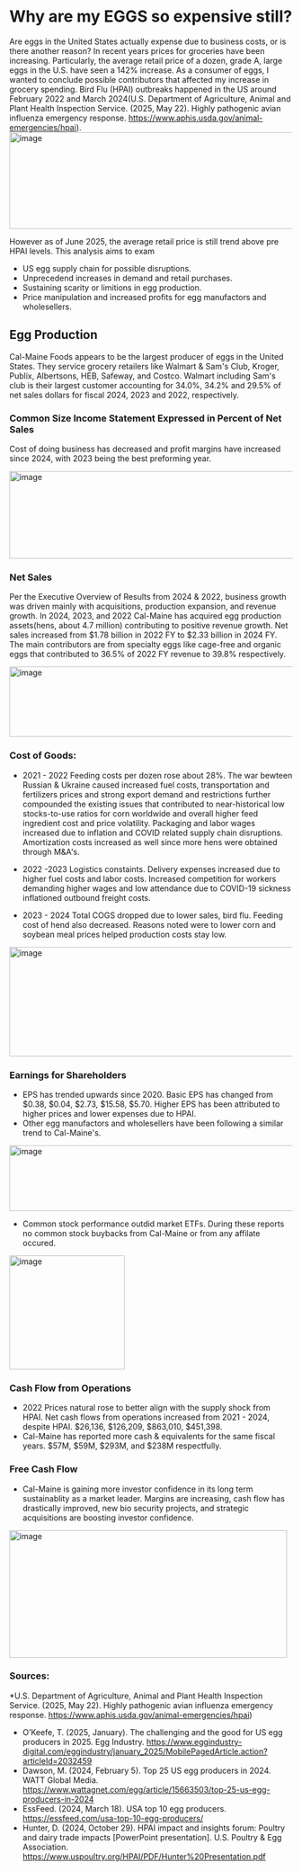 # Why are my EGGS so expensive still?
Are eggs in the United States actually expense due to business costs, or is there another reason?
In recent years prices for groceries have been increasing.
Particularly, the average retail price of a dozen, grade A, large eggs in the U.S. have seen a 142% increase.
As a consumer of eggs, I wanted to conclude possible  contributors that affected my increase in grocery spending.
Bird Flu (HPAI) outbreaks happened in the US around February 2022 and March 2024(U.S. Department of Agriculture, Animal and Plant Health Inspection Service. (2025, May 22). Highly pathogenic avian influenza emergency response. https://www.aphis.usda.gov/animal-emergencies/hpai). 
<img width="614" height="172" alt="image" src="https://github.com/user-attachments/assets/e462d541-d7f9-4060-9da4-0d714635ed0f" />

However as of June 2025, the average retail price is still trend above pre HPAI levels. This analysis aims to exam 
* US egg supply chain for possible disruptions.
* Unprecedend increases in demand and retail purchases.
* Sustaining scarity or limitions in egg production.
* Price manipulation and increased profits for egg manufactors and wholesellers.

## Egg Production
Cal-Maine Foods appears to be the largest producer of eggs in the United States. They service grocery retailers like Walmart & Sam's Club, Kroger, Publix, Albertsons, HEB, Safeway, and Costco. Walmart including Sam's club is their largest customer accounting for 34.0%, 34.2% and 29.5% of net sales dollars for fiscal 2024, 2023 and 2022, respectively.

### Common Size Income Statement Expressed in Percent of Net Sales
Cost of doing business has decreased and profit margins have increased since 2024, with 2023 being the best preforming year.

<img width="523" height="156" alt="image" src="https://github.com/user-attachments/assets/ad0f2c09-0c89-46a6-a4f8-1e860d90a7a3" />


### Net Sales
Per the Executive Overview of Results from 2024 & 2022, business growth was driven mainly with acquisitions, production expansion, and revenue growth.
In 2024, 2023, and 2022 Cal-Maine has acquired egg production assets(hens, about 4.7 million) contributing to positive revenue growth. Net sales increased from $1.78 billion in 2022 FY to $2.33 billion in 2024 FY. The main contributors are from specialty eggs like cage-free and organic eggs that contributed to 36.5% of 2022 FY revenue to 39.8% respectively.

  <img width="704" height="125" alt="image" src="https://github.com/user-attachments/assets/49fc0150-9687-4c84-b108-30250ec0c336" />


### Cost of Goods:
* 2021 - 2022 
Feeding costs per dozen rose about 28%. The war bewteen Russian & Ukraine caused increased fuel
costs, transportation and fertilizers prices and strong export demand and restrictions further compounded the existing issues that contributed to near-historical low stocks-to-use ratios for corn worldwide and overall higher feed ingredient cost and price volatility.
Packaging and labor wages increased due to inflation and COVID related supply chain disruptions. 
Amortization costs increased as well since more hens were obtained through M&A's.
* 2022 -2023
Logistics constaints. Delivery expenses increased due to higher fuel costs and labor costs. Increased competition for workers demanding higher wages and low attendance due to COVID-19 sickness inflationed outbound freight costs.  

* 2023 - 2024
 Total COGS dropped due to lower sales, bird flu.
 Feeding cost of hend also decreased. Reasons noted were to lower corn and soybean meal prices helped production costs stay low.
<img width="559" height="195" alt="image" src="https://github.com/user-attachments/assets/3737e282-1d33-413c-87ec-82a55cab41e6" />


### Earnings for Shareholders
 * EPS has trended upwards since 2020. Basic EPS has changed from $0.38, $0.04, $2.73, $15.58, $5.70. Higher EPS has been attributed to higher prices and lower expenses due to HPAI.
 * Other egg manufactors and wholesellers have been following a similar trend to Cal-Maine's. 
<img width="595" height="117" alt="image" src="https://github.com/user-attachments/assets/871f4b0f-9537-48a4-ba7b-487f061c5230" />

 * Common stock performance outdid market ETFs. During these reports no common stock buybacks from Cal-Maine or from any affilate occured.
<img width="205" height="203" alt="image" src="https://github.com/user-attachments/assets/809ecda5-7dc6-4187-8724-b1b154fdf701" />


### Cash Flow from Operations
* 2022 Prices natural rose to better align with the supply shock from HPAI. Net cash flows from operations increased from 2021 - 2024, despite HPAI. $26,136, $126,209, $863,010, $451,398. 
* Cal-Maine has reported more cash & equivalents for the same fiscal years. 
  $57M, $59M, $293M, and $238M respectfully. 

### Free Cash Flow 
* Cal-Maine is gaining more investor confidence in its long term sustainablity as a market leader. Margins are increasing, cash flow has drastically improved, new bio security projects, and strategic acquisitions are boosting investor confidence.  
<img width="494" height="227" alt="image" src="https://github.com/user-attachments/assets/3bc609ee-9e03-4cb9-bc9d-39a8907b02c5" />


### Sources:
*U.S. Department of Agriculture, Animal and Plant Health Inspection Service. (2025, May 22). Highly pathogenic avian influenza emergency response. https://www.aphis.usda.gov/animal-emergencies/hpai)
* O’Keefe, T. (2025, January). The challenging and the good for US egg producers in 2025. Egg Industry. https://www.eggindustry-digital.com/eggindustry/january_2025/MobilePagedArticle.action?articleId=2032459
* Dawson, M. (2024, February 5). Top 25 US egg producers in 2024. WATT Global Media. https://www.wattagnet.com/egg/article/15663503/top-25-us-egg-producers-in-2024
* EssFeed. (2024, March 18). USA top 10 egg producers. https://essfeed.com/usa-top-10-egg-producers/
* Hunter, D. (2024, October 29). HPAI impact and insights forum: Poultry and dairy trade impacts [PowerPoint presentation]. U.S. Poultry & Egg Association. https://www.uspoultry.org/HPAI/PDF/Hunter%20Presentation.pdf
